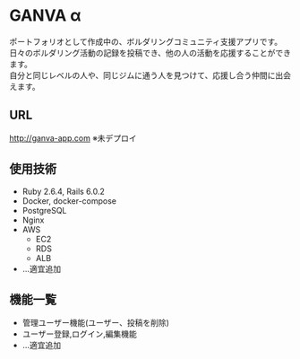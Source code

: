 # GANVA α
ポートフォリオとして作成中の、ボルダリングコミュニティ支援アプリです。  
日々のボルダリング活動の記録を投稿でき、他の人の活動を応援することができます。  
自分と同じレベルの人や、同じジムに通う人を見つけて、応援し合う仲間に出会えます。

## URL
http://ganva-app.com ※未デプロイ

## 使用技術
- Ruby 2.6.4, Rails 6.0.2
- Docker, docker-compose
- PostgreSQL
- Nginx
- AWS
  - EC2
  - RDS
  - ALB
- ...適宜追加

## 機能一覧
- 管理ユーザー機能(ユーザー、投稿を削除)
- ユーザー登録,ログイン,編集機能
- ...適宜追加
